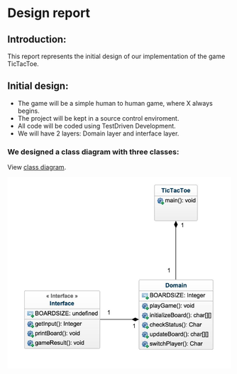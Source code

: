 # Design report


## Introduction:

  This report represents the initial design of our implementation of the game TicTacToe.

## Initial design:

* The game will be a simple human to human game, where X always begins. 
* The project will be kept in a source control enviroment.
* All code will be coded using TestDriven Development.
* We will have 2 layers: Domain layer and interface layer.
 
### We designed a class diagram with three classes:

  View [class diagram](http://imgur.com/a/d1sg8).  
  
![alt tag](docs/14858660_10209725379723215_2011027491_o.png)


